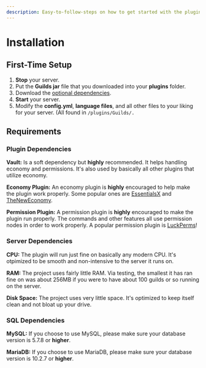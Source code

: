 ```yaml
---
description: Easy-to-follow-steps on how to get started with the plugin!
---
```


# Installation

## First-Time Setup

1. **Stop** your server.
2. Put the **Guilds jar** file that you downloaded into your **plugins** folder.
3. Download the [optional dependencies](./#dependencies-soft).
4. **Start** your server.
5. Modify the **config.yml**, **language files**, and all other files to your liking for your server. \(All found in `/plugins/Guilds/.`

## Requirements

### Plugin Dependencies

**Vault:** Is a soft dependency but **highly** recommended. It helps handling economy and permissions. It's also used by basically all other plugins that utilize economy.

**Economy Plugin:** An economy plugin is **highly** encouraged to help make the plugin work properly. Some popular ones are [EssentialsX](https://www.spigotmc.org/resources/9089/) and [TheNewEconomy](https://www.spigotmc.org/resources/7805/).

**Permission Plugin:** A permission plugin is **highly** encouraged to make the plugin run properly. The commands and other features all use permission nodes in order to work properly. A popular permission plugin is [LuckPerms](https://www.spigotmc.org/resources/28140/)!

### Server Dependencies

**CPU:** The plugin will run just fine on basically any modern CPU. It's otpimized to be smooth and non-intensive to the server it runs on.

**RAM:** The project uses fairly little RAM. Via testing, the smallest it has ran fine on was about 256MB if you were to have about 100 guilds or so running on the server.

**Disk Space:** The project uses very little space. It's optimized to keep itself clean and not bloat up your drive.

### SQL Dependencies

**MySQL:** If you choose to use MySQL, please make sure your database version is 5.7.8 or **higher**.

**MariaDB:** If you choose to use MariaDB, please make sure your database version is 10.2.7 or **higher**.

